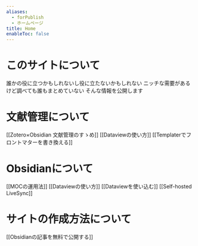 ```yaml
---
aliases:
  - forPublish
  - ホームページ
title: Home
enableToc: false
---
```


# このサイトについて

誰かの役に立つかもしれないし役に立たないかもしれない
ニッチな需要があるけど調べても誰もまとめていない
そんな情報を公開します

# 文献管理について

[[Zotero×Obsidian 文献管理のすゝめ]]
[[Dataviewの使い方]]
[[Templaterでフロントマターを書き換える]]

# Obsidianについて

[[MOCの運用法]]
[[Dataviewの使い方]]
[[Dataviewを使い込む]]
[[Self-hosted LiveSync]]

# サイトの作成方法について
[[Obsidianの記事を無料で公開する]]
